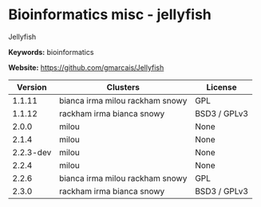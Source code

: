 # Bioinformatics misc - jellyfish

Jellyfish

**Keywords:** bioinformatics

**Website:** <https://github.com/gmarcais/Jellyfish>

| Version | Clusters | License |
| ------- | -------- | ------- |
| 1.1.11 | bianca irma milou rackham snowy | GPL |
| 1.1.12 | rackham irma bianca snowy | BSD3 / GPLv3 |
| 2.0.0 | milou | None |
| 2.1.4 | milou | None |
| 2.2.3-dev | milou | None |
| 2.2.4 | milou | None |
| 2.2.6 | bianca irma milou rackham snowy | GPL |
| 2.3.0 | rackham irma bianca snowy | BSD3 / GPLv3 |
